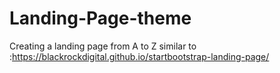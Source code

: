 # Landing-Page-theme
Creating a landing page from A to Z similar to :https://blackrockdigital.github.io/startbootstrap-landing-page/
